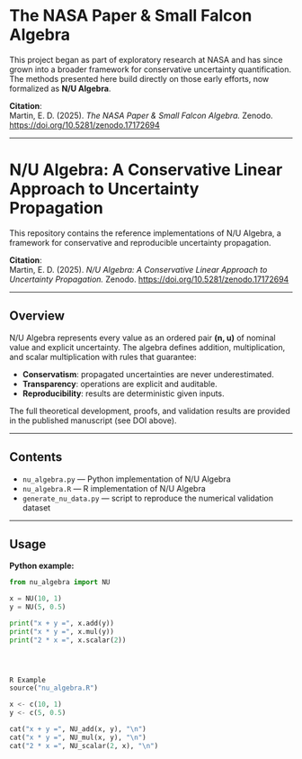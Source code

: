 # The NASA Paper & Small Falcon Algebra

This project began as part of exploratory research at NASA and has since grown into a broader framework for conservative uncertainty quantification.  
The methods presented here build directly on those early efforts, now formalized as **N/U Algebra**.  

**Citation**:  
Martin, E. D. (2025). *The NASA Paper & Small Falcon Algebra.* Zenodo. https://doi.org/10.5281/zenodo.17172694

---

# N/U Algebra: A Conservative Linear Approach to Uncertainty Propagation

This repository contains the reference implementations of N/U Algebra, a framework for conservative and reproducible uncertainty propagation.  

**Citation**:  
Martin, E. D. (2025). *N/U Algebra: A Conservative Linear Approach to Uncertainty Propagation.* Zenodo.  https://doi.org/10.5281/zenodo.17172694

---

## Overview

N/U Algebra represents every value as an ordered pair **(n, u)** of nominal value and explicit uncertainty. The algebra defines addition, multiplication, and scalar multiplication with rules that guarantee:

- **Conservatism**: propagated uncertainties are never underestimated.  
- **Transparency**: operations are explicit and auditable.  
- **Reproducibility**: results are deterministic given inputs.  

The full theoretical development, proofs, and validation results are provided in the published manuscript (see DOI above).  

---

## Contents

- `nu_algebra.py` — Python implementation of N/U Algebra  
- `nu_algebra.R` — R implementation of N/U Algebra  
- `generate_nu_data.py` — script to reproduce the numerical validation dataset  

---

## Usage

**Python example:**
```python
from nu_algebra import NU

x = NU(10, 1)
y = NU(5, 0.5)

print("x + y =", x.add(y))
print("x * y =", x.mul(y))
print("2 * x =", x.scalar(2))




R Example
source("nu_algebra.R")

x <- c(10, 1)
y <- c(5, 0.5)

cat("x + y =", NU_add(x, y), "\n")
cat("x * y =", NU_mul(x, y), "\n")
cat("2 * x =", NU_scalar(2, x), "\n")

